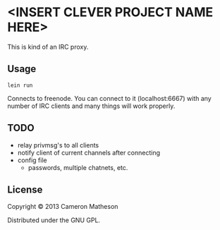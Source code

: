 # \<INSERT CLEVER PROJECT NAME HERE>

This is kind of an IRC proxy.

## Usage

    lein run

Connects to freenode.  You can connect to it (localhost:6667) with
any number of IRC clients and many things will work properly.

## TODO

  * relay privmsg's to all clients
  * notify client of current channels after connecting
  * config file
    * passwords, multiple chatnets, etc.

## License

Copyright © 2013 Cameron Matheson

Distributed under the GNU GPL.
